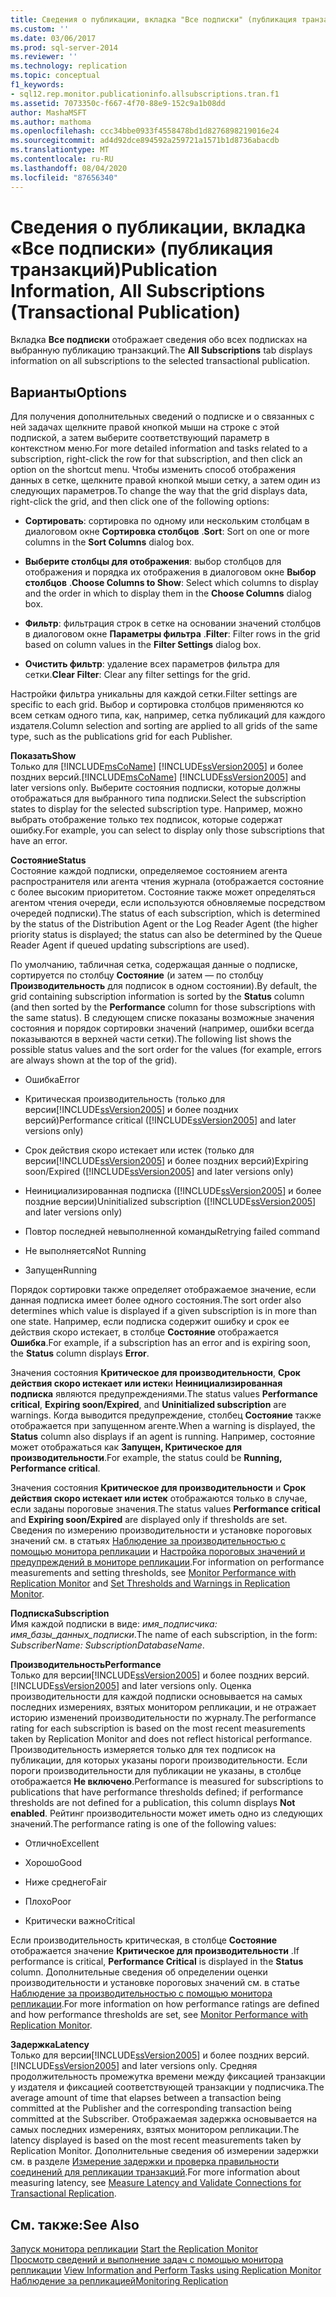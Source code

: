 ```yaml
---
title: Сведения о публикации, вкладка "Все подписки" (публикация транзакций) | Документация Майкрософт
ms.custom: ''
ms.date: 03/06/2017
ms.prod: sql-server-2014
ms.reviewer: ''
ms.technology: replication
ms.topic: conceptual
f1_keywords:
- sql12.rep.monitor.publicationinfo.allsubscriptions.tran.f1
ms.assetid: 7073350c-f667-4f70-88e9-152c9a1b08dd
author: MashaMSFT
ms.author: mathoma
ms.openlocfilehash: ccc34bbe0933f4558478bd1d8276898219016e24
ms.sourcegitcommit: ad4d92dce894592a259721a1571b1d8736abacdb
ms.translationtype: MT
ms.contentlocale: ru-RU
ms.lasthandoff: 08/04/2020
ms.locfileid: "87656340"
---
```

# <a name="publication-information-all-subscriptions-transactional-publication"></a><span data-ttu-id="a77e3-102">Сведения о публикации, вкладка «Все подписки» (публикация транзакций)</span><span class="sxs-lookup"><span data-stu-id="a77e3-102">Publication Information, All Subscriptions (Transactional Publication)</span></span>
  <span data-ttu-id="a77e3-103">Вкладка **Все подписки** отображает сведения обо всех подписках на выбранную публикацию транзакций.</span><span class="sxs-lookup"><span data-stu-id="a77e3-103">The **All Subscriptions** tab displays information on all subscriptions to the selected transactional publication.</span></span>  
  
## <a name="options"></a><span data-ttu-id="a77e3-104">Варианты</span><span class="sxs-lookup"><span data-stu-id="a77e3-104">Options</span></span>  
 <span data-ttu-id="a77e3-105">Для получения дополнительных сведений о подписке и о связанных с ней задачах щелкните правой кнопкой мыши на строке с этой подпиской, а затем выберите соответствующий параметр в контекстном меню.</span><span class="sxs-lookup"><span data-stu-id="a77e3-105">For more detailed information and tasks related to a subscription, right-click the row for that subscription, and then click an option on the shortcut menu.</span></span> <span data-ttu-id="a77e3-106">Чтобы изменить способ отображения данных в сетке, щелкните правой кнопкой мыши сетку, а затем один из следующих параметров.</span><span class="sxs-lookup"><span data-stu-id="a77e3-106">To change the way that the grid displays data, right-click the grid, and then click one of the following options:</span></span>  
  
-   <span data-ttu-id="a77e3-107">**Сортировать**: сортировка по одному или нескольким столбцам в диалоговом окне **Сортировка столбцов** .</span><span class="sxs-lookup"><span data-stu-id="a77e3-107">**Sort**: Sort on one or more columns in the **Sort Columns** dialog box.</span></span>  
  
-   <span data-ttu-id="a77e3-108">**Выберите столбцы для отображения**: выбор столбцов для отображения и порядка их отображения в диалоговом окне **Выбор столбцов** .</span><span class="sxs-lookup"><span data-stu-id="a77e3-108">**Choose Columns to Show**: Select which columns to display and the order in which to display them in the **Choose Columns** dialog box.</span></span>  
  
-   <span data-ttu-id="a77e3-109">**Фильтр**: фильтрация строк в сетке на основании значений столбцов в диалоговом окне **Параметры фильтра** .</span><span class="sxs-lookup"><span data-stu-id="a77e3-109">**Filter**: Filter rows in the grid based on column values in the **Filter Settings** dialog box.</span></span>  
  
-   <span data-ttu-id="a77e3-110">**Очистить фильтр**: удаление всех параметров фильтра для сетки.</span><span class="sxs-lookup"><span data-stu-id="a77e3-110">**Clear Filter**: Clear any filter settings for the grid.</span></span>  
  
 <span data-ttu-id="a77e3-111">Настройки фильтра уникальны для каждой сетки.</span><span class="sxs-lookup"><span data-stu-id="a77e3-111">Filter settings are specific to each grid.</span></span> <span data-ttu-id="a77e3-112">Выбор и сортировка столбцов применяются ко всем сеткам одного типа, как, например, сетка публикаций для каждого издателя.</span><span class="sxs-lookup"><span data-stu-id="a77e3-112">Column selection and sorting are applied to all grids of the same type, such as the publications grid for each Publisher.</span></span>  
  
 <span data-ttu-id="a77e3-113">**Показать**</span><span class="sxs-lookup"><span data-stu-id="a77e3-113">**Show**</span></span>  
 <span data-ttu-id="a77e3-114">Только для [!INCLUDE[msCoName](../../includes/msconame-md.md)] [!INCLUDE[ssVersion2005](../../includes/ssversion2005-md.md)] и более поздних версий.</span><span class="sxs-lookup"><span data-stu-id="a77e3-114">[!INCLUDE[msCoName](../../includes/msconame-md.md)] [!INCLUDE[ssVersion2005](../../includes/ssversion2005-md.md)] and later versions only.</span></span> <span data-ttu-id="a77e3-115">Выберите состояния подписки, которые должны отображаться для выбранного типа подписки.</span><span class="sxs-lookup"><span data-stu-id="a77e3-115">Select the subscription states to display for the selected subscription type.</span></span> <span data-ttu-id="a77e3-116">Например, можно выбрать отображение только тех подписок, которые содержат ошибку.</span><span class="sxs-lookup"><span data-stu-id="a77e3-116">For example, you can select to display only those subscriptions that have an error.</span></span>  
  
 <span data-ttu-id="a77e3-117">**Состояние**</span><span class="sxs-lookup"><span data-stu-id="a77e3-117">**Status**</span></span>  
 <span data-ttu-id="a77e3-118">Состояние каждой подписки, определяемое состоянием агента распространителя или агента чтения журнала (отображается состояние с более высоким приоритетом. Состояние также может определяться агентом чтения очереди, если используются обновляемые посредством очередей подписки).</span><span class="sxs-lookup"><span data-stu-id="a77e3-118">The status of each subscription, which is determined by the status of the Distribution Agent or the Log Reader Agent (the higher priority status is displayed; the status can also be determined by the Queue Reader Agent if queued updating subscriptions are used).</span></span>  
  
 <span data-ttu-id="a77e3-119">По умолчанию, табличная сетка, содержащая данные о подписке, сортируется по столбцу **Состояние** (и затем — по столбцу **Производительность** для подписок в одном состоянии).</span><span class="sxs-lookup"><span data-stu-id="a77e3-119">By default, the grid containing subscription information is sorted by the **Status** column (and then sorted by the **Performance** column for those subscriptions with the same status).</span></span> <span data-ttu-id="a77e3-120">В следующем списке показаны возможные значения состояния и порядок сортировки значений (например, ошибки всегда показываются в верхней части сетки).</span><span class="sxs-lookup"><span data-stu-id="a77e3-120">The following list shows the possible status values and the sort order for the values (for example, errors are always shown at the top of the grid).</span></span>  
  
-   <span data-ttu-id="a77e3-121">Ошибка</span><span class="sxs-lookup"><span data-stu-id="a77e3-121">Error</span></span>  
  
-   <span data-ttu-id="a77e3-122">Критическая производительность (только для версии[!INCLUDE[ssVersion2005](../../includes/ssversion2005-md.md)] и более поздних версий)</span><span class="sxs-lookup"><span data-stu-id="a77e3-122">Performance critical ([!INCLUDE[ssVersion2005](../../includes/ssversion2005-md.md)] and later versions only)</span></span>  
  
-   <span data-ttu-id="a77e3-123">Срок действия скоро истекает или истек (только для версии[!INCLUDE[ssVersion2005](../../includes/ssversion2005-md.md)] и более поздних версий)</span><span class="sxs-lookup"><span data-stu-id="a77e3-123">Expiring soon/Expired ([!INCLUDE[ssVersion2005](../../includes/ssversion2005-md.md)] and later versions only)</span></span>  
  
-   <span data-ttu-id="a77e3-124">Неинициализированная подписка ([!INCLUDE[ssVersion2005](../../includes/ssversion2005-md.md)] и более поздние версии)</span><span class="sxs-lookup"><span data-stu-id="a77e3-124">Uninitialized subscription ([!INCLUDE[ssVersion2005](../../includes/ssversion2005-md.md)] and later versions only)</span></span>  
  
-   <span data-ttu-id="a77e3-125">Повтор последней невыполненной команды</span><span class="sxs-lookup"><span data-stu-id="a77e3-125">Retrying failed command</span></span>  
  
-   <span data-ttu-id="a77e3-126">Не выполняется</span><span class="sxs-lookup"><span data-stu-id="a77e3-126">Not Running</span></span>  
  
-   <span data-ttu-id="a77e3-127">Запущен</span><span class="sxs-lookup"><span data-stu-id="a77e3-127">Running</span></span>  
  
 <span data-ttu-id="a77e3-128">Порядок сортировки также определяет отображаемое значение, если данная подписка имеет более одного состояния.</span><span class="sxs-lookup"><span data-stu-id="a77e3-128">The sort order also determines which value is displayed if a given subscription is in more than one state.</span></span> <span data-ttu-id="a77e3-129">Например, если подписка содержит ошибку и срок ее действия скоро истекает, в столбце **Состояние** отображается **Ошибка**.</span><span class="sxs-lookup"><span data-stu-id="a77e3-129">For example, if a subscription has an error and is expiring soon, the **Status** column displays **Error**.</span></span>  
  
 <span data-ttu-id="a77e3-130">Значения состояния **Критическое для производительности**, **Срок действия скоро истекает или истек**и **Неинициализированная подписка** являются предупреждениями.</span><span class="sxs-lookup"><span data-stu-id="a77e3-130">The status values **Performance critical**, **Expiring soon/Expired**, and **Uninitialized subscription** are warnings.</span></span> <span data-ttu-id="a77e3-131">Когда выводится предупреждение, столбец **Состояние** также отображается при запущенном агенте.</span><span class="sxs-lookup"><span data-stu-id="a77e3-131">When a warning is displayed, the **Status** column also displays if an agent is running.</span></span> <span data-ttu-id="a77e3-132">Например, состояние может отображаться как **Запущен, Критическое для производительности**.</span><span class="sxs-lookup"><span data-stu-id="a77e3-132">For example, the status could be **Running, Performance critical**.</span></span>  
  
 <span data-ttu-id="a77e3-133">Значения состояния **Критическое для производительности** и **Срок действия скоро истекает или истек** отображаются только в случае, если заданы пороговые значения.</span><span class="sxs-lookup"><span data-stu-id="a77e3-133">The status values **Performance critical** and **Expiring soon/Expired** are displayed only if thresholds are set.</span></span> <span data-ttu-id="a77e3-134">Сведения по измерению производительности и установке пороговых значений см. в статьях [Наблюдение за производительностью с помощью монитора репликации](monitor/monitor-performance-with-replication-monitor.md) и [Настройка пороговых значений и предупреждений в мониторе репликации](monitor/set-thresholds-and-warnings-in-replication-monitor.md).</span><span class="sxs-lookup"><span data-stu-id="a77e3-134">For information on performance measurements and setting thresholds, see [Monitor Performance with Replication Monitor](monitor/monitor-performance-with-replication-monitor.md) and [Set Thresholds and Warnings in Replication Monitor](monitor/set-thresholds-and-warnings-in-replication-monitor.md).</span></span>  
  
 <span data-ttu-id="a77e3-135">**Подписка**</span><span class="sxs-lookup"><span data-stu-id="a77e3-135">**Subscription**</span></span>  
 <span data-ttu-id="a77e3-136">Имя каждой подписки в виде: *имя_подписчика: имя_базы_данных_подписки*.</span><span class="sxs-lookup"><span data-stu-id="a77e3-136">The name of each subscription, in the form: *SubscriberName: SubscriptionDatabaseName*.</span></span>  
  
 <span data-ttu-id="a77e3-137">**Производительность**</span><span class="sxs-lookup"><span data-stu-id="a77e3-137">**Performance**</span></span>  
 <span data-ttu-id="a77e3-138">Только для версии[!INCLUDE[ssVersion2005](../../includes/ssversion2005-md.md)] и более поздних версий.</span><span class="sxs-lookup"><span data-stu-id="a77e3-138">[!INCLUDE[ssVersion2005](../../includes/ssversion2005-md.md)] and later versions only.</span></span> <span data-ttu-id="a77e3-139">Оценка производительности для каждой подписки основывается на самых последних измерениях, взятых монитором репликации, и не отражает историю изменений производительности по журналу.</span><span class="sxs-lookup"><span data-stu-id="a77e3-139">The performance rating for each subscription is based on the most recent measurements taken by Replication Monitor and does not reflect historical performance.</span></span> <span data-ttu-id="a77e3-140">Производительность измеряется только для тех подписок на публикации, для которых указаны пороги производительности. Если пороги производительности для публикации не указаны, в столбце отображается **Не включено**.</span><span class="sxs-lookup"><span data-stu-id="a77e3-140">Performance is measured for subscriptions to publications that have performance thresholds defined; if performance thresholds are not defined for a publication, this column displays **Not enabled**.</span></span> <span data-ttu-id="a77e3-141">Рейтинг производительности может иметь одно из следующих значений.</span><span class="sxs-lookup"><span data-stu-id="a77e3-141">The performance rating is one of the following values:</span></span>  
  
-   <span data-ttu-id="a77e3-142">Отлично</span><span class="sxs-lookup"><span data-stu-id="a77e3-142">Excellent</span></span>  
  
-   <span data-ttu-id="a77e3-143">Хорошо</span><span class="sxs-lookup"><span data-stu-id="a77e3-143">Good</span></span>  
  
-   <span data-ttu-id="a77e3-144">Ниже среднего</span><span class="sxs-lookup"><span data-stu-id="a77e3-144">Fair</span></span>  
  
-   <span data-ttu-id="a77e3-145">Плохо</span><span class="sxs-lookup"><span data-stu-id="a77e3-145">Poor</span></span>  
  
-   <span data-ttu-id="a77e3-146">Критически важно</span><span class="sxs-lookup"><span data-stu-id="a77e3-146">Critical</span></span>  
  
 <span data-ttu-id="a77e3-147">Если производительность критическая, в столбце **Состояние** отображается значение **Критическое для производительности** .</span><span class="sxs-lookup"><span data-stu-id="a77e3-147">If performance is critical, **Performance Critical** is displayed in the **Status** column.</span></span> <span data-ttu-id="a77e3-148">Дополнительные сведения об определении оценки производительности и установке пороговых значений см. в статье [Наблюдение за производительностью с помощью монитора репликации](monitor/monitor-performance-with-replication-monitor.md).</span><span class="sxs-lookup"><span data-stu-id="a77e3-148">For more information on how performance ratings are defined and how performance thresholds are set, see [Monitor Performance with Replication Monitor](monitor/monitor-performance-with-replication-monitor.md).</span></span>  
  
 <span data-ttu-id="a77e3-149">**Задержка**</span><span class="sxs-lookup"><span data-stu-id="a77e3-149">**Latency**</span></span>  
 <span data-ttu-id="a77e3-150">Только для версии[!INCLUDE[ssVersion2005](../../includes/ssversion2005-md.md)] и более поздних версий.</span><span class="sxs-lookup"><span data-stu-id="a77e3-150">[!INCLUDE[ssVersion2005](../../includes/ssversion2005-md.md)] and later versions only.</span></span> <span data-ttu-id="a77e3-151">Средняя продолжительность промежутка времени между фиксацией транзакции у издателя и фиксацией соответствующей транзакции у подписчика.</span><span class="sxs-lookup"><span data-stu-id="a77e3-151">The average amount of time that elapses between a transaction being committed at the Publisher and the corresponding transaction being committed at the Subscriber.</span></span> <span data-ttu-id="a77e3-152">Отображаемая задержка основывается на самых последних измерениях, взятых монитором репликации.</span><span class="sxs-lookup"><span data-stu-id="a77e3-152">The latency displayed is based on the most recent measurements taken by Replication Monitor.</span></span> <span data-ttu-id="a77e3-153">Дополнительные сведения об измерении задержки см. в разделе [Измерение задержки и проверка правильности соединений для репликации транзакций](monitor/measure-latency-and-validate-connections-for-transactional-replication.md).</span><span class="sxs-lookup"><span data-stu-id="a77e3-153">For more information about measuring latency, see [Measure Latency and Validate Connections for Transactional Replication](monitor/measure-latency-and-validate-connections-for-transactional-replication.md).</span></span>  
  
## <a name="see-also"></a><span data-ttu-id="a77e3-154">См. также:</span><span class="sxs-lookup"><span data-stu-id="a77e3-154">See Also</span></span>  
 <span data-ttu-id="a77e3-155">[Запуск монитора репликации](monitor/start-the-replication-monitor.md) </span><span class="sxs-lookup"><span data-stu-id="a77e3-155">[Start the Replication Monitor](monitor/start-the-replication-monitor.md) </span></span>  
 <span data-ttu-id="a77e3-156">[Просмотр сведений и выполнение задач с помощью монитора репликации](monitor/view-information-and-perform-tasks-replication-monitor.md) </span><span class="sxs-lookup"><span data-stu-id="a77e3-156">[View Information and Perform Tasks using Replication Monitor](monitor/view-information-and-perform-tasks-replication-monitor.md) </span></span>  
 [<span data-ttu-id="a77e3-157">Наблюдение за репликацией</span><span class="sxs-lookup"><span data-stu-id="a77e3-157">Monitoring Replication</span></span>](monitoring-replication.md)  
  
  
